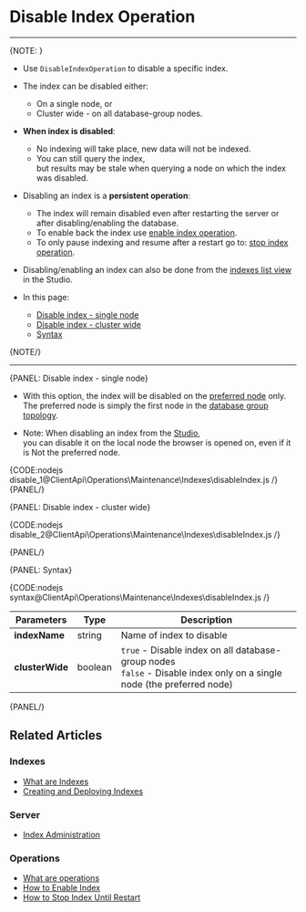 # Disable Index Operation

 ---

{NOTE: }

* Use `DisableIndexOperation` to disable a specific index.  

* The index can be disabled either:  
  * On a single node, or  
  * Cluster wide - on all database-group nodes.  

* __When index is disabled__:  
  * No indexing will take place, new data will not be indexed.  
  * You can still query the index,  
    but results may be stale when querying a node on which the index was disabled.  

* Disabling an index is a __persistent operation__:  
  * The index will remain disabled even after restarting the server or after disabling/enabling the database.  
  * To enable back the index use [enable index operation](../../../../client-api/operations/maintenance/indexes/enable-index).  
  * To only pause indexing and resume after a restart go to: [stop index operation](../../../../client-api/operations/maintenance/indexes/stop-index).   

* Disabling/enabling an index can also be done from the [indexes list view](../../../../studio/database/indexes/indexes-list-view#indexes-list-view---actions) in the Studio. 

* In this page:
    * [Disable index - single node](../../../../client-api/operations/maintenance/indexes/disable-index#disable-index---single-node)
    * [Disable index - cluster wide](../../../../client-api/operations/maintenance/indexes/disable-index#disable-index---cluster-wide)
    * [Syntax](../../../../client-api/operations/maintenance/indexes/disable-index#syntax)

{NOTE/}

---

{PANEL: Disable index - single node}

* With this option, the index will be disabled on the [preferred node](../../../../client-api/configuration/load-balance/overview#the-preferred-node) only.  
  The preferred node is simply the first node in the [database group topology](../../../../studio/database/settings/manage-database-group).

* Note: When disabling an index from the [Studio](../../../../studio/database/indexes/indexes-list-view#indexes-list-view---actions),  
  you can disable it on the local node the browser is opened on, even if it is Not the preferred node.

{CODE:nodejs disable_1@ClientApi\Operations\Maintenance\Indexes\disableIndex.js /}
{PANEL/}

{PANEL: Disable index - cluster wide}

{CODE:nodejs disable_2@ClientApi\Operations\Maintenance\Indexes\disableIndex.js /}

{PANEL/}

{PANEL: Syntax}

{CODE:nodejs syntax@ClientApi\Operations\Maintenance\Indexes\disableIndex.js /}

| Parameters | Type | Description |
| - | - | - |
| **indexName** | string | Name of index to disable |
| **clusterWide** | boolean | `true` - Disable index on all database-group nodes<br>`false` - Disable index only on a single node (the preferred node) |

{PANEL/}

## Related Articles

### Indexes

- [What are Indexes](../../../../indexes/what-are-indexes)
- [Creating and Deploying Indexes](../../../../indexes/creating-and-deploying)

### Server

- [Index Administration](../../../../server/administration/index-administration)

### Operations

- [What are operations](../../../../client-api/operations/what-are-operations)
- [How to Enable Index](../../../../client-api/operations/maintenance/indexes/enable-index)
- [How to Stop Index Until Restart](../../../../client-api/operations/maintenance/indexes/stop-index)
